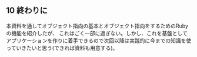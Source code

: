 ## 10 終わりに

本資料を通してオブジェクト指向の基本とオブジェクト指向をするためのRubyの機能を紹介したが、
これはごく一部に過ぎない。しかし、これを基盤としてアプリケーションを作りに着手できるので次回以降は実践的に今までの知識を使っていきたいと思う(できれば資料も用意する)。